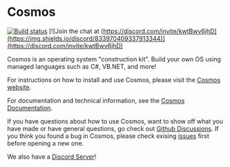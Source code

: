# Cosmos

[![Build status](https://ci.appveyor.com/api/projects/status/kust7g5dlnykhkaf/branch/master?svg=true)](https://ci.appveyor.com/project/CosmosOS/cosmos/branch/master)
[![Join the chat at (https://discord.com/invite/kwtBwv6jhD](https://img.shields.io/discord/833970409337913344)](https://discord.com/invite/kwtBwv6jhD)

Cosmos is an operating system "construction kit". Build your own OS using managed languages such as C#, VB.NET, and more!

For instructions on how to install and use Cosmos, please visit the [Cosmos website](http://www.gocosmos.org).

For documentation and technical information, see the [Cosmos Documentation](https://cosmosos.github.io).

If you have questions about how to use Cosmos, want to show off what you have made or have general questions, go check out [Github Discussions](https://github.com/CosmosOS/Cosmos/discussions). If you think you found a bug in Cosmos, please check exising [issues](https://github.com/CosmosOS/Cosmos/issues) first before opening a new one. 

We also have a [Discord Server](https://discord.com/invite/kwtBwv6jhD)!
